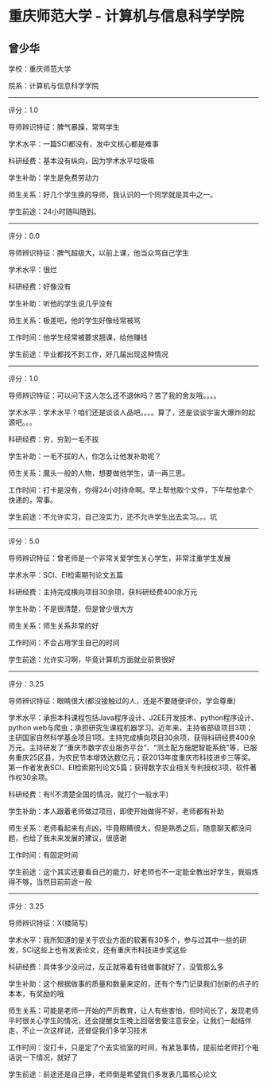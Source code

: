 # 重庆师范大学 - 计算机与信息科学学院

## 曾少华

学校：重庆师范大学

院系：计算机与信息科学学院

* * *

评分：1.0

导师辨识特征：脾气暴躁，常骂学生

学术水平：一篇SCI都没有，发中文核心都是难事

科研经费：基本没有纵向，因为学术水平垃圾嘛

学生补助：学生是免费劳动力

师生关系：好几个学生换的导师，我认识的一个同学就是其中之一。

学生前途：24小时随叫随到。

* * *

评分：0.0

导师辨识特征：脾气超级大，以前上课，他当众骂自己学生

学术水平：很烂

科研经费：好像没有

学生补助：听他的学生说几乎没有

师生关系：极差吧，他的学生好像经常被骂

工作时间：他学生经常被要求翘课，给他赚钱

学生前途：毕业都找不到工作，好几届出现这种情况

* * *

评分：1.0

导师辨识特征：可以问下这人怎么还不退休吗？苦了我的舍友哦。。。。

学术水平：学术水平？咱们还是谈谈人品吧。。。。算了，还是谈谈宇宙大爆炸的起源吧。。。

科研经费：穷，穷到一毛不拔

学生补助：一毛不拔的人，你怎么让他发补助呢？

师生关系：魔头一般的人物，想要做他学生，请一再三思。

工作时间：打卡是没有，你得24小时待命啊。早上帮他取个文件，下午帮他拿个快递的，常事。

学生前途：不允许实习，自己没实力，还不允许学生出去实习。。。坑

* * *

评分：5.0

导师辨识特征：曾老师是一个非常关爱学生关心学生，非常注重学生发展

学术水平：SCI、EI检索期刊论文五篇

科研经费：主持完成横向项目30余项，获科研经费400余万元

学生补助：不是很清楚，但是曾少很大方

师生关系：师生关系非常的好

工作时间：不会占用学生自己的时间

学生前途：允许实习啊，毕竟计算机方面就业前景很好

* * *

评分：3.25

导师辨识特征：眼睛很大(都没接触过的人，还是不要随便评价，学会尊重)

学术水平：承担本科课程包括Java程序设计、J2EE开发技术、python程序设计、python web与爬虫；承担研究生课程机器学习。近年来，主持省部级项目3项；主研国家自然科学基金项目1项。主持完成横向项目30余项，获得科研经费400余万元。主持研发了“重庆市数字农业服务平台”、“测土配方施肥智能系统”等，已服务重庆25区县，为农民节本增效达数亿元；获2013年度重庆市科技进步三等奖。第一作者发表SCI、EI检索期刊论文5篇；获得数字农业相关专利授权3项，软件著作权30余项。

科研经费：有!(不清楚全国的情况，就打个一般水平)

学生补助：本人跟着老师做过项目，即使开始做得不好，老师都有补助

师生关系：老师看起来有点凶，毕竟眼睛很大，但是熟悉之后，随意聊天都没问题，也给了我未来发展的建议，很感谢

工作时间：有固定时间

学生前途：这个其实还要看自己的能力，好老师也不一定能全教出好学生，我锻炼得不够，当然目前前途一般

* * *

评分：3.25

导师辨识特征：X(楼简写)

学术水平：我所知道的是关于农业方面的软著有30多个，参与过其中一些的研发，SCI这些上也有发表论文，还有重庆市科技进步奖这些

科研经费：具体多少没问过，反正就等着有钱做事就好了，没管那么多

学生补助：这个根据做事的质量和数量来定的，还有个专门记录我们创新的点子的本本，有奖励的哦

师生关系：可能是老师一开始的严厉教育，让人有些害怕，但时间长了，发现老师平时很关心学生的情况，还会提醒女生晚上回宿舍要注意安全，让我们一起结伴走，不止一次这样说，还督促我们多学习技术

工作时间：没打卡，只是定了个去实验室的时间，有紧急事情，提前给老师打个电话说一下情况，就好了

学生前途：前途还是自己挣，老师倒是希望我们多发表几篇核心论文